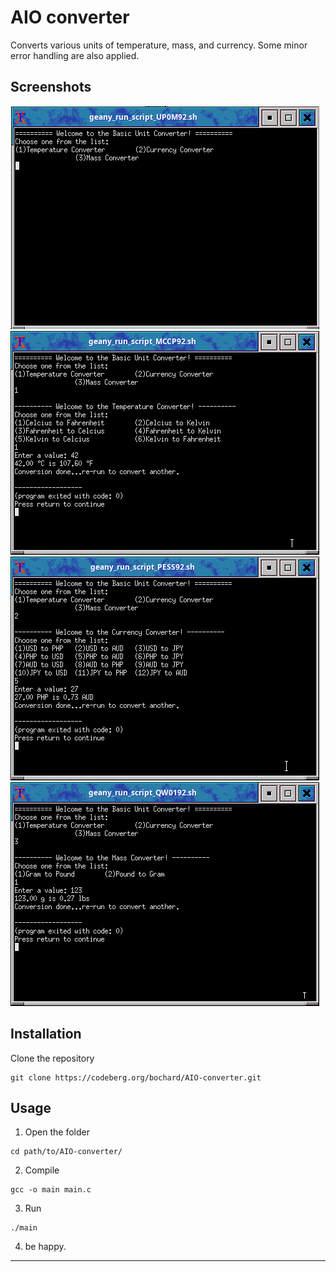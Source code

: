 # AIO converter

Converts various units of temperature, mass, and currency. Some minor error handling are also applied.

## Screenshots
![screeenshot01.png](./images/screenshot01.png)
![screeenshot02.png](./images/screenshot02.png)
<br>
![screeenshot03.png](./images/screenshot03.png)
![screeenshot04.png](./images/screenshot04.png)

## Installation
Clone the repository
```
git clone https://codeberg.org/bochard/AIO-converter.git
```

## Usage
1. Open the folder
```
cd path/to/AIO-converter/
```
2. Compile
```
gcc -o main main.c
```
3. Run
```
./main
```
4. be happy.

---
